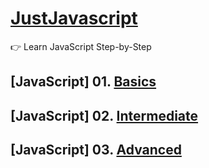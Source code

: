 # [JustJavascript](https://justjavascript.com/)

:point_right: Learn JavaScript Step-by-Step

## [JavaScript] 01. [Basics](https://github.com/kambleaa007/Javascript/tree/master/1.%20JavaScript%20Basics)

## [JavaScript] 02. [Intermediate](https://github.com/kambleaa007/Javascript/tree/master/2.%20JavaScript%20Intermediate)

## [JavaScript] 03. [Advanced](https://github.com/kambleaa007/Javascript/tree/master/3.%20JavaScript%20Advanced)
